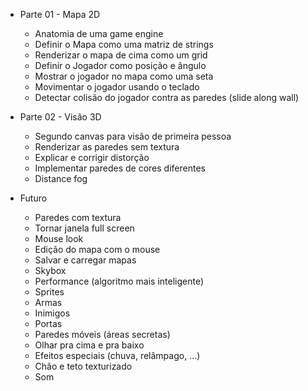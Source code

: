 * Parte 01 - Mapa 2D
  - Anatomia de uma game engine
  - Definir o Mapa como uma matriz de strings
  - Renderizar o mapa de cima como um grid
  - Definir o Jogador como posição e ângulo
  - Mostrar o jogador no mapa como uma seta
  - Movimentar o jogador usando o teclado
  - Detectar colisão do jogador contra as paredes (slide along wall)

* Parte 02 - Visão 3D
  - Segundo canvas para visão de primeira pessoa
  - Renderizar as paredes sem textura
  - Explicar e corrigir distorção
  - Implementar paredes de cores diferentes
  - Distance fog

* Futuro
  - Paredes com textura
  - Tornar janela full screen
  - Mouse look
  - Edição do mapa com o mouse
  - Salvar e carregar mapas
  - Skybox
  - Performance (algoritmo mais inteligente)
  - Sprites
  - Armas
  - Inimigos
  - Portas
  - Paredes móveis (áreas secretas)
  - Olhar pra cima e pra baixo
  - Efeitos especiais (chuva, relâmpago, ...)
  - Chão e teto texturizado
  - Som
